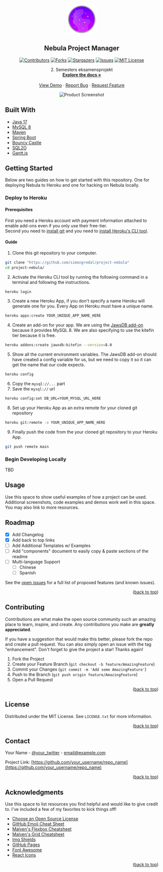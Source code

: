 <div align="center">
  <a href="https://github.com/simongredal/project-nebula/">
    <img src="src/main/resources/static/images/starry-round-logo.svg" alt="Logo" width="100" height="100">
  </a>

  <h2 align="center">Nebula Project Manager</h2>
  <div align="center">
  
[![Contributors][contributors-shield]][contributors-url]
[![Forks][forks-shield]][forks-url]
[![Stargazers][stars-shield]][stars-url]
[![Issues][issues-shield]][issues-url]
[![MIT License][license-shield]][license-url]
  
  </div>
  <p align="center">
    2. Semesters eksamensprojekt
    <br />
    <a href="https://github.com/othneildrew/Best-README-Template"><strong>Explore the docs »</strong></a>
    <br />
    <br />
    <a href="https://github.com/othneildrew/Best-README-Template">View Demo</a>
    ·
    <a href="https://github.com/othneildrew/Best-README-Template/issues">Report Bug</a>
    ·
    <a href="https://github.com/othneildrew/Best-README-Template/issues">Request Feature</a>
  </p>
  
  ![Product Screenshot][product-screenshot]
</div>


## Built With

* [Java 17](https://jdk.java.net/17/)
* [MySQL 8](https://dev.mysql.com/downloads/mysql/)
* [Maven](https://maven.apache.org)
* [Spring Boot](https://spring.io/projects/spring-boot)
* [Bouncy Castle](https://www.bouncycastle.org/java.html)
* [SQL2O](https://www.sql2o.org)
* [Gantt.js](https://webdesign.tutsplus.com/tutorials/build-a-simple-gantt-chart-with-css-and-javascript--cms-33813)


## Getting Started

Below are two guides on how to get started with this repository.
One for deploying Nebula to Heroku and one for hacking on Nebula locally.

### Deploy to Heroku

#### Prerequisites
First you need a Heroku account with payment information attached to enable add-ons even if you only use their free-tier.  
Second you need to [install git](https://git-scm.com/downloads) and you need to [install Heroku's CLI tool](https://devcenter.heroku.com/articles/heroku-cli).  

#### Guide 
1. Clone this git repository to your computer.  
```sh
git clone "https://github.com/simongredal/project-nebula"
cd project-nebula/
```

2. Activate the Heroku CLI tool by running the following command in a terminal and following the instructions.
```sh
heroku login
```

3. Create a new Heroku App, if you don't specify a name Heroku will generate one for you.
   Every App on Heroku must have a unique name.
   
```sh
heroku apps:create YOUR_UNIQUE_APP_NAME_HERE
```

4. Create an add-on for your app.
   We are using the [JawsDB add-on](https://elements.heroku.com/addons/jawsdb) because it provides MySQL 8.
   We are also specifying to use the kitefin tier because it is free.
   
```sh
heroku addons:create jawsdb:kitefin --version=8.0
```

5. Show all the current environment variables.
   The JawsDB add-on should have created a config variable for us, but we need to copy it so it can get the name that our code expects.
```sh
heroku config
```

6. Copy the `mysql://...` part
7. Save the `mysql://` url
```sh
heroku config:set DB_URL=YOUR_MYSQL_URL_HERE
```

8. Set up your Heroku App as an extra remote for your cloned git repository
```sh
heroku git:remote -a YOUR_UNIQUE_APP_NAME_HERE
```

9. Finally push the code from the your cloned git repository to your Heroku App.
```sh
git push remote main
```


### Begin Developing Locally

TBD


<!-- USAGE EXAMPLES -->
## Usage

Use this space to show useful examples of how a project can be used. Additional screenshots, code examples and demos work well in this space. You may also link to more resources.



<!-- ROADMAP -->
## Roadmap

- [x] Add Changelog
- [x] Add back to top links
- [ ] Add Additional Templates w/ Examples
- [ ] Add "components" document to easily copy & paste sections of the readme
- [ ] Multi-language Support
    - [ ] Chinese
    - [ ] Spanish

See the [open issues](https://github.com/othneildrew/Best-README-Template/issues) for a full list of proposed features (and known issues).

<p align="right">(<a href="#top">back to top</a>)</p>



<!-- CONTRIBUTING -->
## Contributing

Contributions are what make the open source community such an amazing place to learn, inspire, and create. Any contributions you make are **greatly appreciated**.

If you have a suggestion that would make this better, please fork the repo and create a pull request. You can also simply open an issue with the tag "enhancement".
Don't forget to give the project a star! Thanks again!

1. Fork the Project
2. Create your Feature Branch (`git checkout -b feature/AmazingFeature`)
3. Commit your Changes (`git commit -m 'Add some AmazingFeature'`)
4. Push to the Branch (`git push origin feature/AmazingFeature`)
5. Open a Pull Request

<p align="right">(<a href="#top">back to top</a>)</p>



<!-- LICENSE -->
## License

Distributed under the MIT License. See `LICENSE.txt` for more information.

<p align="right">(<a href="#top">back to top</a>)</p>



<!-- CONTACT -->
## Contact

Your Name - [@your_twitter](https://twitter.com/your_username) - email@example.com

Project Link: [https://github.com/your_username/repo_name](https://github.com/your_username/repo_name)

<p align="right">(<a href="#top">back to top</a>)</p>



<!-- ACKNOWLEDGMENTS -->
## Acknowledgments

Use this space to list resources you find helpful and would like to give credit to. I've included a few of my favorites to kick things off!

* [Choose an Open Source License](https://choosealicense.com)
* [GitHub Emoji Cheat Sheet](https://www.webpagefx.com/tools/emoji-cheat-sheet)
* [Malven's Flexbox Cheatsheet](https://flexbox.malven.co/)
* [Malven's Grid Cheatsheet](https://grid.malven.co/)
* [Img Shields](https://shields.io)
* [GitHub Pages](https://pages.github.com)
* [Font Awesome](https://fontawesome.com)
* [React Icons](https://react-icons.github.io/react-icons/search)

<p align="right">(<a href="#top">back to top</a>)</p>



[contributors-shield]: https://img.shields.io/github/contributors/simongredal/project-nebula.svg?style=for-the-badge
[contributors-url]: https://github.com/simongredal/project-nebula/graphs/contributors

[forks-shield]: https://img.shields.io/github/forks/simongredal/project-nebula.svg?style=for-the-badge
[forks-url]: https://github.com/simongredal/project-nebula/network/members

[stars-shield]: https://img.shields.io/github/stars/simongredal/project-nebula.svg?style=for-the-badge
[stars-url]: https://github.com/simongredal/project-nebula/stargazers

[issues-shield]: https://img.shields.io/github/issues/simongredal/project-nebula.svg?style=for-the-badge
[issues-url]: https://github.com/simongredal/project-nebula/issues

[license-shield]: https://img.shields.io/github/license/simongredal/project-nebula.svg?style=for-the-badge
[license-url]: https://github.com/simongredal/project-nebula/blob/master/LICENSE.txt

[product-screenshot]: images/screenshot.png
